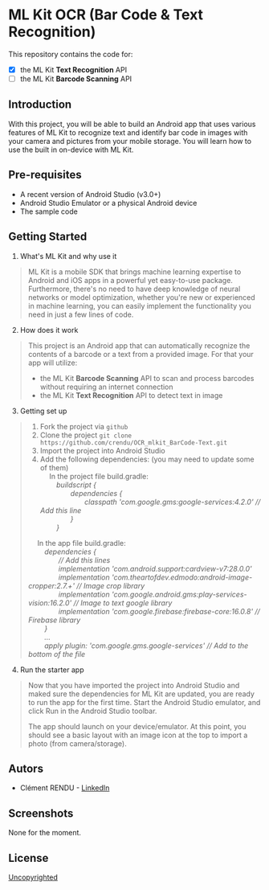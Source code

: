 ML Kit OCR (Bar Code & Text Recognition)
============
This repository contains the code for:
- [x] the ML Kit **Text Recognition** API
- [ ] the ML Kit **Barcode Scanning** API

Introduction
------------
With this project, you will be able to build an Android app that uses various features
of ML Kit to recognize text and identify bar code in images with your camera and pictures
from your mobile storage. You will learn how to use the built in on-device with ML Kit.

Pre-requisites
--------------
* A recent version of Android Studio (v3.0+)
* Android Studio Emulator or a physical Android device
* The sample code

Getting Started
---------------
1. What's ML Kit and why use it

> ML Kit is a mobile SDK that brings machine learning expertise to Android and iOS apps in a powerful yet easy-to-use package.
Furthermore, there's no need to have deep knowledge of neural networks or model optimization, whether you're new or experienced
in machine learning, you can easily implement the functionality you need in just a few lines of code.

2. How does it work

> This project is an Android app that can automatically recognize the contents of a barcode or a text from a provided image.
> For that your app will utilize:
> * the ML Kit **Barcode Scanning** API to scan and process barcodes without requiring an internet connection
> * the ML Kit **Text Recognition** API to detect text in image

3. Getting set up

> 1) Fork the project via `github`<br/>
> 2) Clone the project `git clone https://github.com/crendu/OCR_mlkit_BarCode-Text.git`<br/>
> 3) Import the project into Android Studio<br/>
> 4) Add the following dependencies:  (you may need to update some of them)<br/>
> &emsp; In the project file build.gradle:<br/>
> &emsp;&emsp; _buildscript {<br/>
> &emsp;&emsp;&emsp;&emsp; dependencies {<br/>
> &emsp;&emsp;&emsp;&emsp;&emsp;&emsp; classpath 'com.google.gms:google-services:4.2.0' // Add this line<br/>
> &emsp;&emsp;&emsp;&emsp; }<br/>
> &emsp;&emsp; }_<br/>
> 
> &emsp; In the app file build.gradle:<br/>
> &emsp;&emsp; _dependencies {<br/>
> &emsp;&emsp;&emsp;&emsp; // Add this lines<br/>
> &emsp;&emsp;&emsp;&emsp; implementation 'com.android.support:cardview-v7:28.0.0'<br/>
> &emsp;&emsp;&emsp;&emsp; implementation 'com.theartofdev.edmodo:android-image-cropper:2.7.+' // Image crop library<br/>
> &emsp;&emsp;&emsp;&emsp; implementation 'com.google.android.gms:play-services-vision:16.2.0' // Image to text google library<br/>
> &emsp;&emsp;&emsp;&emsp; implementation 'com.google.firebase:firebase-core:16.0.8' // Firebase library<br/>
> &emsp;&emsp; }<br/>
> &emsp;&emsp; ...<br/>
> &emsp;&emsp; apply plugin: 'com.google.gms.google-services'  // Add to the bottom of the file_<br/>

4. Run the starter app

> Now that you have imported the project into Android Studio and maked sure the dependencies for ML Kit are updated, you are
ready to run the app for the first time. Start the Android Studio emulator, and click Run in the Android Studio toolbar.
> 
> The app should launch on your device/emulator. At this point, you should see a basic layout with an image icon at the top
to import a photo (from camera/storage).

Autors
------
* Clément RENDU - [LinkedIn](https://www.linkedin.com/in/clementrendu/)

Screenshots
-----------
None for the moment.

License
-------
[Uncopyrighted](http://zenhabits.net/uncopyright/)
